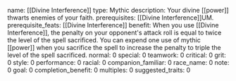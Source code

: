 name: [[Divine Interference]]
type: Mythic
description: Your divine [[power]] thwarts enemies of your faith.
prerequisites: [[Divine Interference]]UM.
prerequisite_feats: [[Divine Interference]]
benefit: When you use [[Divine Interference]], the penalty on your opponent's attack roll is equal to twice the level of the spell sacrificed. You can expend one use of mythic [[power]] when you sacrifice the spell to increase the penalty to triple the level of the spell sacrificed.
normal: 0
special: 0
teamwork: 0
critical: 0
grit: 0
style: 0
performance: 0
racial: 0
companion_familiar: 0
race_name: 0
note: 0
goal: 0
completion_benefit: 0
multiples: 0
suggested_traits: 0
